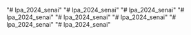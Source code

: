 "# lpa_2024_senai" 
"# lpa_2024_senai" 
"# lpa_2024_senai" 
"# lpa_2024_senai" 
"# lpa_2024_senai" 
"# lpa_2024_senai" 
"# lpa_2024_senai" 
"# lpa_2024_senai" 
